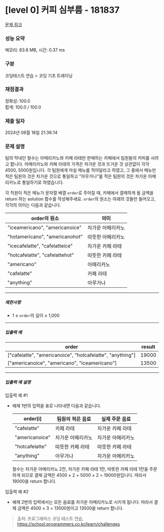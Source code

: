 # [level 0] 커피 심부름 - 181837 

[문제 링크](https://school.programmers.co.kr/learn/courses/30/lessons/181837) 

### 성능 요약

메모리: 83.8 MB, 시간: 0.37 ms

### 구분

코딩테스트 연습 > 코딩 기초 트레이닝

### 채점결과

정확성: 100.0<br/>합계: 100.0 / 100.0

### 제출 일자

2024년 06월 18일 21:36:14

### 문제 설명

<p>팀의 막내인 철수는 아메리카노와 카페 라테만 판매하는 카페에서 팀원들의 커피를 사려고 합니다. 아메리카노와 카페 라테의 가격은 차가운 것과 뜨거운 것 상관없이 각각 4500, 5000원입니다. 각 팀원에게 마실 메뉴를 적어달라고 하였고, 그 중에서 메뉴만 적은 팀원의 것은 차가운 것으로 통일하고 "아무거나"를 적은 팀원의 것은 차가운 아메리카노로 통일하기로 하였습니다.</p>

<p>각 직원이 적은 메뉴가 문자열 배열 <code>order</code>로 주어질 때, 카페에서 결제하게 될 금액을 return 하는 solution 함수를 작성해주세요. <code>order</code>의 원소는 아래의 것들만 들어오고, 각각의 의미는 다음과 같습니다.</p>
<table class="table">
        <thead><tr>
<th>order의 원소</th>
<th>의미</th>
</tr>
</thead>
        <tbody><tr>
<td>"iceamericano", "americanoice"</td>
<td>차가운 아메리카노</td>
</tr>
<tr>
<td>"hotamericano", "americanohot"</td>
<td>따뜻한 아메리카노</td>
</tr>
<tr>
<td>"icecafelatte", "cafelatteice"</td>
<td>차가운 카페 라테</td>
</tr>
<tr>
<td>"hotcafelatte", "cafelattehot"</td>
<td>따뜻한 카페 라테</td>
</tr>
<tr>
<td>"americano"</td>
<td>아메리카노</td>
</tr>
<tr>
<td>"cafelatte"</td>
<td>카페 라테</td>
</tr>
<tr>
<td>"anything"</td>
<td>아무거나</td>
</tr>
</tbody>
      </table>
<hr>

<h5>제한사항</h5>

<ul>
<li>1 ≤ <code>order</code>의 길이 ≤ 1,000</li>
</ul>

<hr>

<h5>입출력 예</h5>
<table class="table">
        <thead><tr>
<th>order</th>
<th>result</th>
</tr>
</thead>
        <tbody><tr>
<td>["cafelatte", "americanoice", "hotcafelatte", "anything"]</td>
<td>19000</td>
</tr>
<tr>
<td>["americanoice", "americano", "iceamericano"]</td>
<td>13500</td>
</tr>
</tbody>
      </table>
<hr>

<h5>입출력 예 설명</h5>

<p>입출력 예 #1</p>

<ul>
<li><p>예제 1번의 입력을 표로 나타내면 다음과 같습니다.</p>
<table class="table">
        <thead><tr>
<th>order[i]</th>
<th>팀원의 적은 음료</th>
<th>실제 주문 음료</th>
</tr>
</thead>
        <tbody><tr>
<td>"cafelatte"</td>
<td>카페 라테</td>
<td>차가운 카페 라테</td>
</tr>
<tr>
<td>"americanoice"</td>
<td>차가운 아메리카노</td>
<td>차가운 아메리카노</td>
</tr>
<tr>
<td>"hotcafelatte"</td>
<td>따뜻한 카페 라테</td>
<td>따뜻한 카페 라테</td>
</tr>
<tr>
<td>"anything"</td>
<td>아무거나</td>
<td>차가운 아메리카노</td>
</tr>
</tbody>
      </table>
<p>철수는 차가운 아메리카노 2잔, 차가운 카페 라테 1잔, 따뜻한 카페 라테 1잔을 주문하게 되므로 결제 금액은 4500 × 2 + 5000 × 2 = 19000원입니다. 따라서 19000을 return 합니다.</p></li>
</ul>

<p>입출력 예 #2</p>

<ul>
<li>예제 2번의 입력에서는 모든 음료를 차가운 아메리카노로 시키게 됩니다. 따라서 결제 금액은 4500 × 3 = 13500원이고 13500을 return 합니다.</li>
</ul>


> 출처: 프로그래머스 코딩 테스트 연습, https://school.programmers.co.kr/learn/challenges